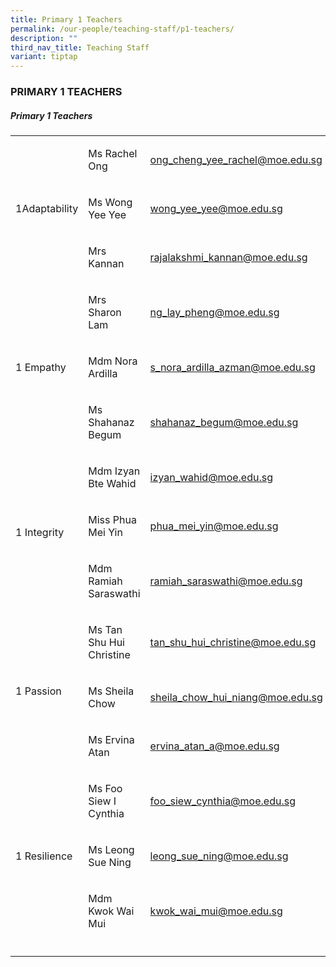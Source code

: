 ```yaml
---
title: Primary 1 Teachers
permalink: /our-people/teaching-staff/p1-teachers/
description: ""
third_nav_title: Teaching Staff
variant: tiptap
---
```

<h3>PRIMARY 1 TEACHERS</h3>
<h5>Primary 1 Teachers</h5>
<table style="minWidth: 75px">
<colgroup>
<col>
<col>
<col>
</colgroup>
<tbody>
<tr>
<td rowspan="3" colspan="1">
<p>1Adaptability</p>
</td>
<td rowspan="1" colspan="1">
<p>Ms Rachel Ong</p>
</td>
<td rowspan="1" colspan="1">
<p><a href="mailto:chua_wen_qian@moe.edu.sg" rel="noopener noreferrer nofollow" target="_blank">ong_cheng_yee_rachel@moe.edu.sg</a> 
<br>
</p>
</td>
</tr>
<tr>
<td rowspan="1" colspan="1">
<p>Ms Wong Yee Yee</p>
</td>
<td rowspan="1" colspan="1">
<p><a href="mailto:kwei_seng_poh@moe.edu.sg" rel="noopener noreferrer nofollow" target="_blank">wong_yee_yee@moe.edu.sg</a>
</p>
</td>
</tr>
<tr>
<td rowspan="1" colspan="1">
<p>Mrs Kannan</p>
</td>
<td rowspan="1" colspan="1">
<p><a href="mailto:rajalakshmi_kannan@moe.edu.sg" rel="noopener noreferrer nofollow" target="_blank">rajalakshmi_kannan@moe.edu.sg</a>
</p>
</td>
</tr>
<tr>
<td rowspan="3" colspan="1">
<p>1 Empathy</p>
</td>
<td rowspan="1" colspan="1">
<p>Mrs Sharon Lam</p>
</td>
<td rowspan="1" colspan="1">
<p><a href="mailto:ng_lay_pheng@moe.edu.sg" rel="noopener noreferrer nofollow" target="_blank">ng_lay_pheng@moe.edu.sg</a>
</p>
</td>
</tr>
<tr>
<td rowspan="1" colspan="1">
<p>Mdm Nora Ardilla</p>
</td>
<td rowspan="1" colspan="1">
<p><a href="mailto:nora_ardila_azman@moe.edu.sg" rel="noopener noreferrer nofollow" target="_blank">s_nora_ardilla_azman@moe.edu.sg</a>
</p>
</td>
</tr>
<tr>
<td rowspan="1" colspan="1">
<p>Ms Shahanaz Begum</p>
</td>
<td rowspan="1" colspan="1">
<p><a href="mailto:shahanaz_begum@moe.edu.sg" rel="noopener noreferrer nofollow" target="_blank">shahanaz_begum@moe.edu.sg</a>
</p>
</td>
</tr>
<tr>
<td rowspan="3" colspan="1">
<p>1 Integrity</p>
</td>
<td rowspan="1" colspan="1">
<p>Mdm Izyan Bte Wahid</p>
</td>
<td rowspan="1" colspan="1">
<p><a href="mailto:izyan_wahid@moe.edu.sg" rel="noopener noreferrer nofollow" target="_blank">izyan_wahid@moe.edu.sg</a>
</p>
</td>
</tr>
<tr>
<td rowspan="1" colspan="1">
<p>Miss Phua Mei Yin</p>
</td>
<td rowspan="1" colspan="1">
<p><a href="mailto:phua_mei_yin@moe.edu.sg" rel="noopener noreferrer nofollow" target="_blank">phua_mei_yin@moe.edu.sg</a>
</p>
</td>
</tr>
<tr>
<td rowspan="1" colspan="1">
<p>Mdm Ramiah Saraswathi</p>
</td>
<td rowspan="1" colspan="1">
<p><a href="mailto:ramiah_saraswathi@moe.edu.sg" rel="noopener noreferrer nofollow" target="_blank">ramiah_saraswathi@moe.edu.sg</a>
</p>
</td>
</tr>
<tr>
<td rowspan="3" colspan="1">
<p>1 Passion</p>
</td>
<td rowspan="1" colspan="1">
<p>Ms Tan Shu Hui Christine</p>
</td>
<td rowspan="1" colspan="1">
<p><a href="mailto:tan_shu_hui_christine@moe.edu.sg" rel="noopener noreferrer nofollow" target="_blank">tan_shu_hui_christine@moe.edu.sg</a>
</p>
</td>
</tr>
<tr>
<td rowspan="1" colspan="1">
<p>Ms Sheila Chow</p>
</td>
<td rowspan="1" colspan="1">
<p><a href="mailto:hamzah_mahmid@moe.edu.sg" rel="noopener noreferrer nofollow" target="_blank">sheila_chow_hui_niang@moe.edu.sg</a>
</p>
</td>
</tr>
<tr>
<td rowspan="1" colspan="1">
<p>Ms Ervina Atan</p>
</td>
<td rowspan="1" colspan="1">
<p><a href="mailto:ervina_atan_a@moe.edu.sg" rel="noopener noreferrer nofollow" target="_blank">ervina_atan_a@moe.edu.sg</a>
</p>
</td>
</tr>
<tr>
<td rowspan="3" colspan="1">
<p>1 Resilience</p>
</td>
<td rowspan="1" colspan="1">
<p>Ms Foo Siew I Cynthia</p>
</td>
<td rowspan="1" colspan="1">
<p><a href="mailto:foo_siew_cynthia@moe.edu.sg" rel="noopener noreferrer nofollow" target="_blank">foo_siew_cynthia@moe.edu.sg</a>
</p>
</td>
</tr>
<tr>
<td rowspan="1" colspan="1">
<p>Ms Leong Sue Ning</p>
</td>
<td rowspan="1" colspan="1">
<p><a href="mailto:leong_sue_ning@moe.edu.sg" rel="noopener noreferrer nofollow" target="_blank">leong_sue_ning@moe.edu.sg</a>
</p>
</td>
</tr>
<tr>
<td rowspan="1" colspan="1">
<p>Mdm Kwok Wai Mui</p>
</td>
<td rowspan="1" colspan="1">
<p><a href="mailto:kwok_wai_mui@moe.edu.sg" rel="noopener noreferrer nofollow" target="_blank">kwok_wai_mui@moe.edu.sg</a>
</p>
</td>
</tr>
<tr>
<td rowspan="1" colspan="1">
<p></p>
</td>
<td rowspan="1" colspan="1">
<p></p>
</td>
<td rowspan="1" colspan="1">
<p></p>
</td>
</tr>
</tbody>
</table>
<p></p>